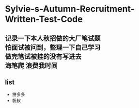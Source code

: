 # Sylvie-s-Autumn-Recruitment-Written-Test-Code
记录一下本人秋招做的大厂笔试题  
怕面试被问到，整理一下自己学习  
做完笔试被挂的没有写进去  
海笔爬 浪费我时间  
---
## list
* 拼多多
* 帆软


